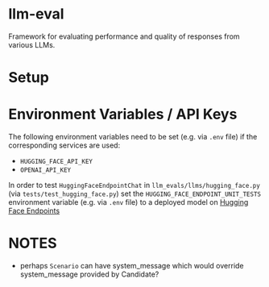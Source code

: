 # llm-eval

Framework for evaluating performance and quality of responses from various LLMs.


# Setup

# Environment Variables / API Keys

The following environment variables need to be set (e.g. via `.env` file) if the corresponding services are used: 

- `HUGGING_FACE_API_KEY`
- `OPENAI_API_KEY`

In order to test `HuggingFaceEndpointChat` in `llm_evals/llms/hugging_face.py` (via `tests/test_hugging_face.py`) set the `HUGGING_FACE_ENDPOINT_UNIT_TESTS` environment variable (e.g. via `.env` file) to a deployed model on [Hugging Face Endpoints](https://huggingface.co/inference-endpoints)




# NOTES

- perhaps `Scenario` can have system_message which would override system_message provided by Candidate?

